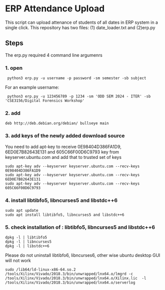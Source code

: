 # ERP Attendance Upload 
This script can upload attenance of students of all dates in ERP system in a single click.
This repository has two files: (1) date_loader.txt and (2)erp.py
## Steps
The erp.py required 4 command line argumenrs

### 1. open
```sudo nano /etc/apt/sources.list
 python3 erp.py -u username -p password -sm semester -sb subject
```
For an example username: 
```sudo nano /etc/apt/sources.list
 python3 erp.py -u 123456789 -p 1234 -sm 'ODD SEM 2024 - ITER' -sb 'CSE3156/Digital Forensics Workshop'
```
### 2. add
```deb http://deb.debian.org/debian/ bullseye main```
### 3. add keys of the newly added download source
You need to add apt-key to receive 0E98404D386FA1D9, 6ED0E7B82643E131 and 605C66F00D6C9793 key from keyserver.ubuntu.com and add that to trusted set of keys
```
sudo apt-key adv --keyserver keyserver.ubuntu.com --recv-keys 0E98404D386FA1D9
sudo apt-key adv --keyserver keyserver.ubuntu.com --recv-keys 6ED0E7B82643E131
sudo apt-key adv --keyserver keyserver.ubuntu.com --recv-keys 605C66F00D6C9793
```
### 4. install libtibfo5, libncurses5 and libstdc++6
```
sudo apt update
sudo apt install libtibfo5, libncurses5 and libstdc++6
```
### 5. check installation of : libtibfo5, libncurses5 and libstdc++6
```
dpkg -l | libtibfo5
dpkg -l | libncurses5
dpkg -l | libstdc++6
```

Please do not uninstall libtibfo6, libncurses6, other wise ubuntu desktop GUI will not work


```
sudo /lib64/ld-linux-x86-64.so.2 /tools/Xilinx/Vivado/2018.3/bin/unwrapped/lnx64.o/lmgrd -c /tools/Xilinx/Vivado/2018.3/bin/unwrapped/lnx64.o/Xilinx.lic  -l /tools/Xilinx/Vivado/2018.3/bin/unwrapped/lnx64.o/serverlog
```

